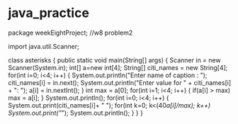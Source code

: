 # java_practice

package weekEightProject;
//w8 problem2

import java.util.Scanner;

class asterisks
{
    public static void main(String[] args)
    {
        Scanner in = new Scanner(System.in);
        int[] a=new int[4];
        String[] citi_names = new String[4];
        for(int i=0; i<4; i++)
        {
            System.out.println("Enter name of caption : ");
            citi_names[i] = in.next();
            System.out.println("Enter value for " + citi_names[i] + ": ");
            a[i] = in.nextInt();
        }
        int max = a[0];
        for(int i=1; i<4; i++)
        {
            if(a[i] > max)
            max = a[i];
        }
        System.out.println();
        for(int i=0; i<4; i++)
        {
            System.out.print(citi_names[i]+ " ");
            for(int k=0; k<(40*a[i]/max); k++)
            System.out.print("*");
            System.out.println();
        }
    }
}
